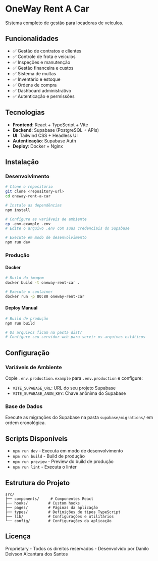 # OneWay Rent A Car

Sistema completo de gestão para locadoras de veículos.

## Funcionalidades

- ✅ Gestão de contratos e clientes
- ✅ Controle de frota e veículos
- ✅ Inspeções e manutenção
- ✅ Gestão financeira e custos
- ✅ Sistema de multas
- ✅ Inventário e estoque
- ✅ Ordens de compra
- ✅ Dashboard administrativo
- ✅ Autenticação e permissões

## Tecnologias

- **Frontend**: React + TypeScript + Vite
- **Backend**: Supabase (PostgreSQL + APIs)
- **UI**: Tailwind CSS + Headless UI
- **Autenticação**: Supabase Auth
- **Deploy**: Docker + Nginx

## Instalação

### Desenvolvimento

```bash
# Clone o repositório
git clone <repository-url>
cd oneway-rent-a-car

# Instale as dependências
npm install

# Configure as variáveis de ambiente
cp .env.example .env
# Edite o arquivo .env com suas credenciais do Supabase

# Execute em modo de desenvolvimento
npm run dev
```

### Produção

#### Docker

```bash
# Build da imagem
docker build -t oneway-rent-car .

# Execute o container
docker run -p 80:80 oneway-rent-car
```

#### Deploy Manual

```bash
# Build de produção
npm run build

# Os arquivos ficam na pasta dist/
# Configure seu servidor web para servir os arquivos estáticos
```

## Configuração

### Variáveis de Ambiente

Copie `.env.production.example` para `.env.production` e configure:

- `VITE_SUPABASE_URL`: URL do seu projeto Supabase
- `VITE_SUPABASE_ANON_KEY`: Chave anônima do Supabase

### Base de Dados

Execute as migrações do Supabase na pasta `supabase/migrations/` em ordem cronológica.

## Scripts Disponíveis

- `npm run dev` - Executa em modo de desenvolvimento
- `npm run build` - Build de produção
- `npm run preview` - Preview do build de produção
- `npm run lint` - Executa o linter

## Estrutura do Projeto

```
src/
├── components/     # Componentes React
├── hooks/         # Custom hooks
├── pages/         # Páginas da aplicação
├── types/         # Definições de tipos TypeScript
├── lib/           # Configurações e utilitários
└── config/        # Configurações da aplicação
```

## Licença

Proprietary - Todos os direitos reservados - Desenvolvido por Danilo Deivson Alcantara dos Santos
